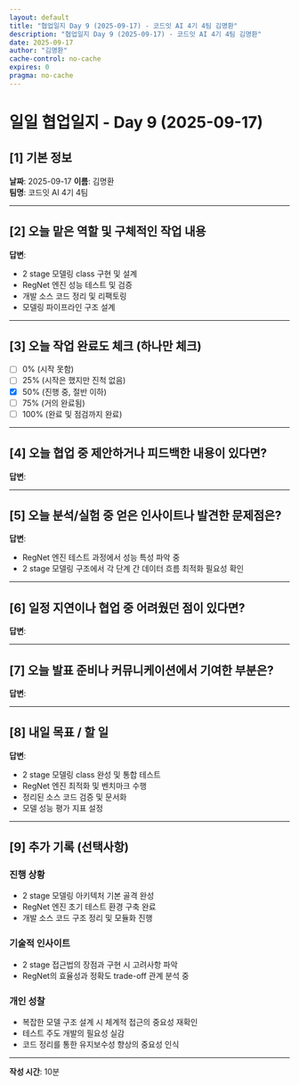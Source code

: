 ```yaml
---
layout: default
title: "협업일지 Day 9 (2025-09-17) - 코드잇 AI 4기 4팀 김명환"
description: "협업일지 Day 9 (2025-09-17) - 코드잇 AI 4기 4팀 김명환"
date: 2025-09-17
author: "김명환"
cache-control: no-cache
expires: 0
pragma: no-cache
---
```


# 일일 협업일지 - Day 9 (2025-09-17)

## [1] 기본 정보
**날짜**: 2025-09-17
**이름**: 김명환  
**팀명**: 코드잇 AI 4기 4팀

---

## [2] 오늘 맡은 역할 및 구체적인 작업 내용
**답변**: 
- 2 stage 모델링 class 구현 및 설계
- RegNet 엔진 성능 테스트 및 검증
- 개발 소스 코드 정리 및 리팩토링
- 모델링 파이프라인 구조 설계

---

## [3] 오늘 작업 완료도 체크 (하나만 체크)
- [ ] 0% (시작 못함)
- [ ] 25% (시작은 했지만 진척 없음)  
- [x] 50% (진행 중, 절반 이하)
- [ ] 75% (거의 완료됨)
- [ ] 100% (완료 및 점검까지 완료)

---

## [4] 오늘 협업 중 제안하거나 피드백한 내용이 있다면?
**답변**: 

---

## [5] 오늘 분석/실험 중 얻은 인사이트나 발견한 문제점은?
**답변**: 
- RegNet 엔진 테스트 과정에서 성능 특성 파악 중
- 2 stage 모델링 구조에서 각 단계 간 데이터 흐름 최적화 필요성 확인

---

## [6] 일정 지연이나 협업 중 어려웠던 점이 있다면?
**답변**: 

---

## [7] 오늘 발표 준비나 커뮤니케이션에서 기여한 부분은?
**답변**: 

---

## [8] 내일 목표 / 할 일
**답변**: 
- 2 stage 모델링 class 완성 및 통합 테스트
- RegNet 엔진 최적화 및 벤치마크 수행
- 정리된 소스 코드 검증 및 문서화
- 모델 성능 평가 지표 설정

---

## [9] 추가 기록 (선택사항)

### 진행 상황
- 2 stage 모델링 아키텍처 기본 골격 완성
- RegNet 엔진 초기 테스트 환경 구축 완료
- 개발 소스 코드 구조 정리 및 모듈화 진행

### 기술적 인사이트
- 2 stage 접근법의 장점과 구현 시 고려사항 파악
- RegNet의 효율성과 정확도 trade-off 관계 분석 중

### 개인 성찰
- 복잡한 모델 구조 설계 시 체계적 접근의 중요성 재확인
- 테스트 주도 개발의 필요성 실감
- 코드 정리를 통한 유지보수성 향상의 중요성 인식

---

**작성 시간**: 10분